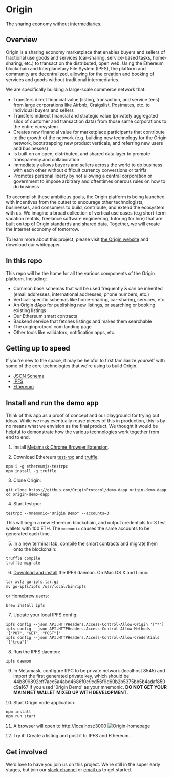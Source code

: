 # Origin
The sharing economy without intermediaries.

## Overview

Origin is a sharing economy marketplace that enables buyers and sellers of fractional use goods and services (car-sharing, service-based tasks, home-sharing, etc.) to transact on the distributed, open web. Using the Ethereum blockchain and Interplanetary File System (IPFS), the platform and community are decentralized, allowing for the creation and booking of services and goods without traditional intermediaries.

We are specifically building a large-scale commerce network that:
* Transfers direct financial value (listing, transaction, and service fees) from large corporations like Airbnb, Craigslist, Postmates, etc. to individual buyers and sellers
* Transfers indirect financial and strategic value (privately aggregated silos of customer and transaction data) from those same corporations to the entire ecosystem
* Creates new financial value for marketplace participants that contribute to the growth of the network (e.g. building new technology for the Origin network, bootstrapping new product verticals, and referring new users and businesses)
* Is built on an open, distributed, and shared data layer to promote transparency and collaboration
* Immediately allows buyers and sellers across the world to do business with each other without difficult currency conversions or tariffs
* Promotes personal liberty by not allowing a central corporation or government to impose arbitrary and oftentimes onerous rules on how to do business

To accomplish these ambitious goals, the Origin platform is being launched with incentives from the outset to encourage other technologists, businesses, and consumers to build, contribute, and extend the ecosystem with us. We imagine a broad collection of vertical use cases (e.g short-term vacation rentals, freelance software engineering, tutoring for hire) that are built on top of Origin standards and shared data. Together, we will create the Internet economy of tomorrow.

To learn more about this project, please visit [the Origin website](http://www.originprotocol.com) and download our whitepaper.

## In this repo

This repo will be the home for all the various components of the Origin platform.  Including:

* Common base schemas that will be used frequently & can be inherited (email addresses, international addresses, phone numbers, etc.)
* Vertical-specific schemas like home-sharing, car-sharing, services, etc.
* An Origin dApp for publishing new listings, or searching or booking existing listings
* Our Ethereum smart contracts
* Backend service that fetches listings and makes them searchable
* The originprotocol.com landing page
* Other tools like validators, notification apps, etc.

## Getting up to speed

If you're new to the space, it may be helpful to first familiarize yourself with some of the core technologies that we're using to build Origin.

 * [JSON Schema](http://json-schema.org/)
 * [IPFS](https://ipfs.io/)
 * [Ethereum](https://www.ethereum.org/)

## Install and run the demo app

Think of this app as a proof of concept and our playground for trying out ideas. While we may eventually reuse pieces of this in production, this is by no means what we envision as the final product. We thought it would be helpful to demonstrate how the various technologies work together from end to end.

1. Install [Metamask Chrome Browser Extension](https://metamask.io/).

2. Download Ethereum [test-rpc](https://github.com/ethereumjs/testrpc) and [truffle](http://truffleframework.com/):
```
npm i -g ethereumjs-testrpc
npm install -g truffle
```
3. Clone Origin:
```
git clone https://github.com/OriginProtocol/demo-dapp origin-demo-dapp
cd origin-demo-dapp
```
4. Start testrpc:
```
testrpc --mnemonic="Origin Demo" --accounts=3
```
This will begin a new Ethereum blockchain, and output credentials for 3 test wallets with 100 ETH. The `mnemonic` causes the same accounts to be generated each time.

5. In a new terminal tab, compile the smart contracts and migrate them onto the blockchain:
```
truffle compile
truffle migrate
````

6. [Download and install](https://ipfs.io/docs/install/) the IPFS daemon. On Mac OS X and Linux:
```
tar xvfz go-ipfs.tar.gz
mv go-ipfs/ipfs /usr/local/bin/ipfs
````
or [Homebrew](https://brew.sh/) users:
```
brew install ipfs
````

7. Update your local IPFS config:
```
ipfs config --json API.HTTPHeaders.Access-Control-Allow-Origin '["*"]'
ipfs config --json API.HTTPHeaders.Access-Control-Allow-Methods '["PUT", "GET", "POST"]'
ipfs config --json API.HTTPHeaders.Access-Control-Allow-Credentials '["true"]'
````

8. Run the IPFS daemon:
```
ipfs daemon
```

9. In Metamask, configure RPC to be private network (localhost 8545) and import the first generated private key, which should be 44b899892eff7acc5a4abd4686f0c9cd56f9d60b2b5375bb5b4adaf850c9a167 if you used '0rigin Demo' as your mnemonic. **DO NOT GET YOUR MAIN NET WALLET MIXED UP WITH DEVELOPMENT**.

10. Start Origin node application.
```
npm install
npm run start
````

11. A browser will open to http://localhost:3000
![Origin-homepage](https://user-images.githubusercontent.com/673455/30517963-0603f3d8-9b2d-11e7-9ef4-327b747695eb.png)

12. Try it! Create a listing and post it to IPFS and Ethereum.

## Get involved

We'd love to have you join us on this project.  We're still in the super early stages, but join our [slack channel](http://slack.originprotocol.com) or [email us](mailto:founders@originprotocol.com) to get started.
